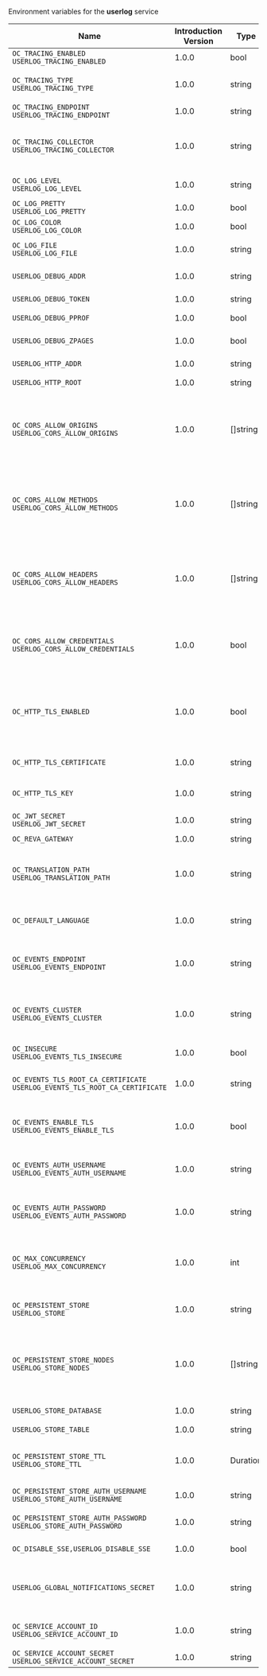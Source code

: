 Environment variables for the **userlog** service

| Name | Introduction Version | Type | Description | Default Value |
|---|---|---|---|---|
|`OC_TRACING_ENABLED`<br/>`USERLOG_TRACING_ENABLED`| 1.0.0 |bool|`Activates tracing.`|false|
|`OC_TRACING_TYPE`<br/>`USERLOG_TRACING_TYPE`| 1.0.0 |string|`The type of tracing. Defaults to '', which is the same as 'jaeger'. Allowed tracing types are 'jaeger' and '' as of now.`||
|`OC_TRACING_ENDPOINT`<br/>`USERLOG_TRACING_ENDPOINT`| 1.0.0 |string|`The endpoint of the tracing agent.`||
|`OC_TRACING_COLLECTOR`<br/>`USERLOG_TRACING_COLLECTOR`| 1.0.0 |string|`The HTTP endpoint for sending spans directly to a collector, i.e. \http://jaeger-collector:14268/api/traces. Only used if the tracing endpoint is unset.`||
|`OC_LOG_LEVEL`<br/>`USERLOG_LOG_LEVEL`| 1.0.0 |string|`The log level. Valid values are: 'panic', 'fatal', 'error', 'warn', 'info', 'debug', 'trace'.`||
|`OC_LOG_PRETTY`<br/>`USERLOG_LOG_PRETTY`| 1.0.0 |bool|`Activates pretty log output.`|false|
|`OC_LOG_COLOR`<br/>`USERLOG_LOG_COLOR`| 1.0.0 |bool|`Activates colorized log output.`|false|
|`OC_LOG_FILE`<br/>`USERLOG_LOG_FILE`| 1.0.0 |string|`The path to the log file. Activates logging to this file if set.`||
|`USERLOG_DEBUG_ADDR`| 1.0.0 |string|`Bind address of the debug server, where metrics, health, config and debug endpoints will be exposed.`|127.0.0.1:9214|
|`USERLOG_DEBUG_TOKEN`| 1.0.0 |string|`Token to secure the metrics endpoint.`||
|`USERLOG_DEBUG_PPROF`| 1.0.0 |bool|`Enables pprof, which can be used for profiling.`|false|
|`USERLOG_DEBUG_ZPAGES`| 1.0.0 |bool|`Enables zpages, which can be used for collecting and viewing in-memory traces.`|false|
|`USERLOG_HTTP_ADDR`| 1.0.0 |string|`The bind address of the HTTP service.`|127.0.0.1:9210|
|`USERLOG_HTTP_ROOT`| 1.0.0 |string|`Subdirectory that serves as the root for this HTTP service.`|/|
|`OC_CORS_ALLOW_ORIGINS`<br/>`USERLOG_CORS_ALLOW_ORIGINS`| 1.0.0 |[]string|`A list of allowed CORS origins. See following chapter for more details: *Access-Control-Allow-Origin* at \https://developer.mozilla.org/en-US/docs/Web/HTTP/Headers/Access-Control-Allow-Origin. See the Environment Variable Types description for more details.`|[*]|
|`OC_CORS_ALLOW_METHODS`<br/>`USERLOG_CORS_ALLOW_METHODS`| 1.0.0 |[]string|`A list of allowed CORS methods. See following chapter for more details: *Access-Control-Request-Method* at \https://developer.mozilla.org/en-US/docs/Web/HTTP/Headers/Access-Control-Request-Method. See the Environment Variable Types description for more details.`|[GET]|
|`OC_CORS_ALLOW_HEADERS`<br/>`USERLOG_CORS_ALLOW_HEADERS`| 1.0.0 |[]string|`A list of allowed CORS headers. See following chapter for more details: *Access-Control-Request-Headers* at \https://developer.mozilla.org/en-US/docs/Web/HTTP/Headers/Access-Control-Request-Headers. See the Environment Variable Types description for more details.`|[Authorization Origin Content-Type Accept X-Requested-With X-Request-Id Ocs-Apirequest]|
|`OC_CORS_ALLOW_CREDENTIALS`<br/>`USERLOG_CORS_ALLOW_CREDENTIALS`| 1.0.0 |bool|`Allow credentials for CORS.See following chapter for more details: *Access-Control-Allow-Credentials* at \https://developer.mozilla.org/en-US/docs/Web/HTTP/Headers/Access-Control-Allow-Credentials.`|true|
|`OC_HTTP_TLS_ENABLED`| 1.0.0 |bool|`Activates TLS for the http based services using the server certifcate and key configured via OC_HTTP_TLS_CERTIFICATE and OC_HTTP_TLS_KEY. If OC_HTTP_TLS_CERTIFICATE is not set a temporary server certificate is generated - to be used with PROXY_INSECURE_BACKEND=true.`|false|
|`OC_HTTP_TLS_CERTIFICATE`| 1.0.0 |string|`Path/File name of the TLS server certificate (in PEM format) for the http services.`||
|`OC_HTTP_TLS_KEY`| 1.0.0 |string|`Path/File name for the TLS certificate key (in PEM format) for the server certificate to use for the http services.`||
|`OC_JWT_SECRET`<br/>`USERLOG_JWT_SECRET`| 1.0.0 |string|`The secret to mint and validate jwt tokens.`||
|`OC_REVA_GATEWAY`| 1.0.0 |string|`CS3 gateway used to look up user metadata`|eu.opencloud.api.gateway|
|`OC_TRANSLATION_PATH`<br/>`USERLOG_TRANSLATION_PATH`| 1.0.0 |string|`(optional) Set this to a path with custom translations to overwrite the builtin translations. Note that file and folder naming rules apply, see the documentation for more details.`||
|`OC_DEFAULT_LANGUAGE`| 1.0.0 |string|`The default language used by services and the WebUI. If not defined, English will be used as default. See the documentation for more details.`||
|`OC_EVENTS_ENDPOINT`<br/>`USERLOG_EVENTS_ENDPOINT`| 1.0.0 |string|`The address of the event system. The event system is the message queuing service. It is used as message broker for the microservice architecture.`|127.0.0.1:9233|
|`OC_EVENTS_CLUSTER`<br/>`USERLOG_EVENTS_CLUSTER`| 1.0.0 |string|`The clusterID of the event system. The event system is the message queuing service. It is used as message broker for the microservice architecture. Mandatory when using NATS as event system.`|opencloud-cluster|
|`OC_INSECURE`<br/>`USERLOG_EVENTS_TLS_INSECURE`| 1.0.0 |bool|`Whether to verify the server TLS certificates.`|false|
|`OC_EVENTS_TLS_ROOT_CA_CERTIFICATE`<br/>`USERLOG_EVENTS_TLS_ROOT_CA_CERTIFICATE`| 1.0.0 |string|`The root CA certificate used to validate the server's TLS certificate. If provided NOTIFICATIONS_EVENTS_TLS_INSECURE will be seen as false.`||
|`OC_EVENTS_ENABLE_TLS`<br/>`USERLOG_EVENTS_ENABLE_TLS`| 1.0.0 |bool|`Enable TLS for the connection to the events broker. The events broker is the OpenCloud service which receives and delivers events between the services.`|false|
|`OC_EVENTS_AUTH_USERNAME`<br/>`USERLOG_EVENTS_AUTH_USERNAME`| 1.0.0 |string|`The username to authenticate with the events broker. The events broker is the OpenCloud service which receives and delivers events between the services.`||
|`OC_EVENTS_AUTH_PASSWORD`<br/>`USERLOG_EVENTS_AUTH_PASSWORD`| 1.0.0 |string|`The password to authenticate with the events broker. The events broker is the OpenCloud service which receives and delivers events between the services.`||
|`OC_MAX_CONCURRENCY`<br/>`USERLOG_MAX_CONCURRENCY`| 1.0.0 |int|`Maximum number of concurrent go-routines. Higher values can potentially get work done faster but will also cause more load on the system. Values of 0 or below will be ignored and the default value will be used.`|1|
|`OC_PERSISTENT_STORE`<br/>`USERLOG_STORE`| 1.0.0 |string|`The type of the store. Supported values are: 'memory', 'nats-js-kv', 'redis-sentinel', 'noop'. See the text description for details.`|memory|
|`OC_PERSISTENT_STORE_NODES`<br/>`USERLOG_STORE_NODES`| 1.0.0 |[]string|`A list of nodes to access the configured store. This has no effect when 'memory' store is configured. Note that the behaviour how nodes are used is dependent on the library of the configured store. See the Environment Variable Types description for more details.`|[]|
|`USERLOG_STORE_DATABASE`| 1.0.0 |string|`The database name the configured store should use.`|userlog|
|`USERLOG_STORE_TABLE`| 1.0.0 |string|`The database table the store should use.`|events|
|`OC_PERSISTENT_STORE_TTL`<br/>`USERLOG_STORE_TTL`| 1.0.0 |Duration|`Time to live for events in the store. Defaults to '336h' (2 weeks). See the Environment Variable Types description for more details.`|336h0m0s|
|`OC_PERSISTENT_STORE_AUTH_USERNAME`<br/>`USERLOG_STORE_AUTH_USERNAME`| 1.0.0 |string|`The username to authenticate with the store. Only applies when store type 'nats-js-kv' is configured.`||
|`OC_PERSISTENT_STORE_AUTH_PASSWORD`<br/>`USERLOG_STORE_AUTH_PASSWORD`| 1.0.0 |string|`The password to authenticate with the store. Only applies when store type 'nats-js-kv' is configured.`||
|`OC_DISABLE_SSE,USERLOG_DISABLE_SSE`| 1.0.0 |bool|`Disables server-sent events (sse). When disabled, clients will no longer receive sse notifications.`|false|
|`USERLOG_GLOBAL_NOTIFICATIONS_SECRET`| 1.0.0 |string|`The secret to secure the global notifications endpoint. Only system admins and users knowing that secret can call the global notifications POST/DELETE endpoints.`||
|`OC_SERVICE_ACCOUNT_ID`<br/>`USERLOG_SERVICE_ACCOUNT_ID`| 1.0.0 |string|`The ID of the service account the service should use. See the 'auth-service' service description for more details.`||
|`OC_SERVICE_ACCOUNT_SECRET`<br/>`USERLOG_SERVICE_ACCOUNT_SECRET`| 1.0.0 |string|`The service account secret.`||
